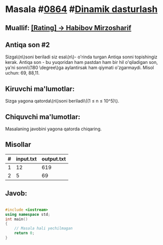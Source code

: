 
<h1>Masala #<a href="https://robocontest.uz/tasks/0864">0864</a> #<a href="https://robocontest.uz/tasks?category=3">Dinamik dasturlash</a></h1>
<h2> Muallif: <a href="https://robocontest.uz/profile/habiboff">[Rating] -> Habibov Mirzosharif</a></h2>
<h2>Antiqa son #2</h2>
<p>Sizga\(n\)soni beriladi siz esa\(n\)- o'rinda turgan Antiqa sonni topishingiz kerak.
Antiqa son - bu yuqoridan ham pastdan ham bir hil o'qiladigan son, ya'ni sonni\(180 \degree\)ga aylantirsak ham qiymati o'zgarmaydi. Misol uchun: 69, 88,11.</p>
<h2>Kiruvchi ma'lumotlar:</h2>
<p>Sizga yagona qatorda\(n\)soni beriladi\((1 ≤ n ≤ 10^5)\).</p>
<h2>Chiquvchi ma'lumotlar:</h2>
<p>Masalaning javobini yagona qatorda chiqaring.</p>
<h2>Misollar</h2>
<table>
    <thead>
        <tr>
            <th>#</th>
            <th>input.txt</th>
            <th>output.txt</th>
        </tr>
    </thead>
    <tbody>
            <tr>
                <td>1</td>
                <td>12</td>
                <td>619</td>
            </tr>
            <tr>
                <td>2</td>
                <td>5</td>
                <td>69</td>
            </tr>
    </tbody>
    </table>
    
<h2>Javob:</h2>

######
```cpp
#include <iostream>
using namespace std;
int main()
{
    // Masala hali yechilmagan
    return 0;
}
```
